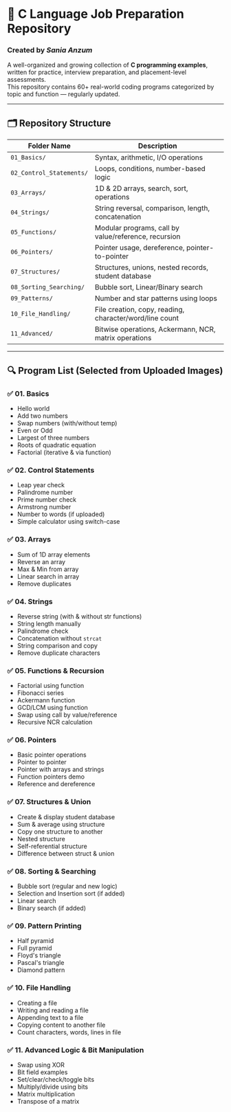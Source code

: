# 💼 C Language Job Preparation Repository  
### Created by *Sania Anzum*

A well-organized and growing collection of **C programming examples**, written for practice, interview preparation, and placement-level assessments.  
This repository contains 60+ real-world coding programs categorized by topic and function — regularly updated.

---

## 🗂️ Repository Structure

| Folder Name             | Description                                                      |
|-------------------------|------------------------------------------------------------------|
| `01_Basics/`            | Syntax, arithmetic, I/O operations                               |
| `02_Control_Statements/`| Loops, conditions, number-based logic                            |
| `03_Arrays/`            | 1D & 2D arrays, search, sort, operations                         |
| `04_Strings/`           | String reversal, comparison, length, concatenation               |
| `05_Functions/`         | Modular programs, call by value/reference, recursion             |
| `06_Pointers/`          | Pointer usage, dereference, pointer-to-pointer                   |
| `07_Structures/`        | Structures, unions, nested records, student database             |
| `08_Sorting_Searching/` | Bubble sort, Linear/Binary search                                |
| `09_Patterns/`          | Number and star patterns using loops                             |
| `10_File_Handling/`     | File creation, copy, reading, character/word/line count          |
| `11_Advanced/`          | Bitwise operations, Ackermann, NCR, matrix operations            |

---

## 🔍 Program List (Selected from Uploaded Images)

### ✅ 01. Basics
- Hello world
- Add two numbers
- Swap numbers (with/without temp)
- Even or Odd
- Largest of three numbers
- Roots of quadratic equation
- Factorial (iterative & via function)

### ✅ 02. Control Statements
- Leap year check
- Palindrome number
- Prime number check
- Armstrong number
- Number to words (if uploaded)
- Simple calculator using switch-case

### ✅ 03. Arrays
- Sum of 1D array elements
- Reverse an array
- Max & Min from array
- Linear search in array
- Remove duplicates

### ✅ 04. Strings
- Reverse string (with & without str functions)
- String length manually
- Palindrome check
- Concatenation without `strcat`
- String comparison and copy
- Remove duplicate characters

### ✅ 05. Functions & Recursion
- Factorial using function
- Fibonacci series
- Ackermann function
- GCD/LCM using function
- Swap using call by value/reference
- Recursive NCR calculation

### ✅ 06. Pointers
- Basic pointer operations
- Pointer to pointer
- Pointer with arrays and strings
- Function pointers demo
- Reference and dereference

### ✅ 07. Structures & Union
- Create & display student database
- Sum & average using structure
- Copy one structure to another
- Nested structure
- Self-referential structure
- Difference between struct & union

### ✅ 08. Sorting & Searching
- Bubble sort (regular and new logic)
- Selection and Insertion sort (if added)
- Linear search
- Binary search (if added)

### ✅ 09. Pattern Printing
- Half pyramid
- Full pyramid
- Floyd's triangle
- Pascal's triangle
- Diamond pattern

### ✅ 10. File Handling
- Creating a file
- Writing and reading a file
- Appending text to a file
- Copying content to another file
- Count characters, words, lines in file

### ✅ 11. Advanced Logic & Bit Manipulation
- Swap using XOR
- Bit field examples
- Set/clear/check/toggle bits
- Multiply/divide using bits
- Matrix multiplication
- Transpose of a matrix

